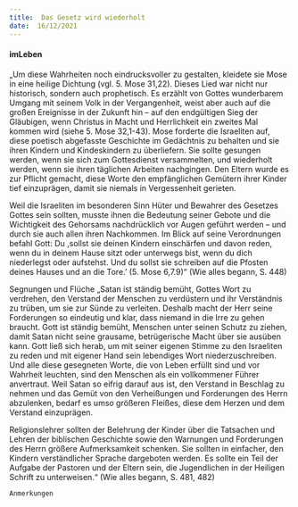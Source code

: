 ```yaml
---
title:  Das Gesetz wird wiederholt
date:  16/12/2021
---
```


#### imLeben

„Um diese Wahrheiten noch eindrucksvoller zu gestalten, kleidete sie Mose in eine heilige Dichtung (vgl. 5. Mose 31,22). Dieses Lied war nicht nur historisch, sondern auch prophetisch. Es erzählt von Gottes wunderbarem Umgang mit seinem Volk in der Vergangenheit, weist aber auch auf die großen Ereignisse in der Zukunft hin – auf den endgültigen Sieg der Gläubigen, wenn Christus in Macht und Herrlichkeit ein zweites Mal kommen wird (siehe 5. Mose 32,1-43). Mose forderte die Israeliten auf, diese poetisch abgefasste Geschichte im Gedächtnis zu behalten und sie ihren Kindern und Kindeskindern zu überliefern. Sie sollte gesungen werden, wenn sie sich zum Gottesdienst versammelten, und wiederholt werden, wenn sie ihren täglichen Arbeiten nachgingen. Den Eltern wurde es zur Pflicht gemacht, diese Worte den empfänglichen Gemütern ihrer Kinder tief einzuprägen, damit sie niemals in Vergessenheit gerieten.

Weil die Israeliten im besonderen Sinn Hüter und Bewahrer des Gesetzes Gottes sein sollten, musste ihnen die Bedeutung seiner Gebote und die Wichtigkeit des Gehorsams nachdrücklich vor Augen geführt werden – und durch sie auch allen ihren Nachkommen. Im Blick auf seine Verordnungen befahl Gott: Du ,sollst sie deinen Kindern einschärfen und davon reden, wenn du in deinem Hause sitzt oder unterwegs bist, wenn du dich niederlegst oder aufstehst. Und du sollst sie schreiben auf die Pfosten deines Hauses und an die Tore.’ (5. Mose 6,7.9)“ (Wie alles begann, S. 448)

Segnungen und Flüche
„Satan ist ständig bemüht, Gottes Wort zu verdrehen, den Verstand der Menschen zu verdüstern und ihr Verständnis zu trüben, um sie zur Sünde zu verleiten. Deshalb macht der Herr seine Forderungen so eindeutig und klar, dass niemand in die Irre zu gehen braucht. Gott ist ständig bemüht, Menschen unter seinen Schutz zu ziehen, damit Satan nicht seine grausame, betrügerische Macht über sie ausüben kann. Gott ließ sich herab, um mit seiner eigenen Stimme zu den Israeliten zu reden und mit eigener Hand sein lebendiges Wort niederzuschreiben. Und alle diese gesegneten Worte, die von Leben erfüllt sind und vor Wahrheit leuchten, sind den Menschen als ein vollkommener Führer anvertraut. Weil Satan so eifrig darauf aus ist, den Verstand in Beschlag zu nehmen und das Gemüt von den Verheißungen und Forderungen des Herrn abzulenken, bedarf es umso größeren Fleißes, diese dem Herzen und dem Verstand einzuprägen.

Religionslehrer sollten der Belehrung der Kinder über die Tatsachen und Lehren der biblischen Geschichte sowie den Warnungen und Forderungen des Herrn größere Aufmerksamkeit schenken. Sie sollten in einfacher, den Kindern verständlicher Sprache dargeboten werden. Es sollte ein Teil der Aufgabe der Pastoren und der Eltern sein, die Jugendlichen in der Heiligen Schrift zu unterweisen.“ (Wie alles begann, S. 481, 482)

`Anmerkungen`
